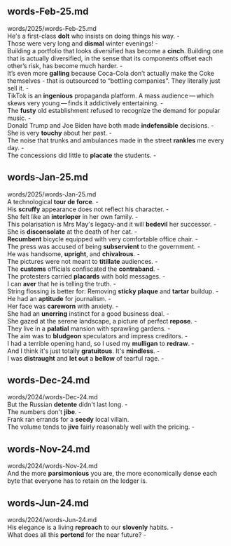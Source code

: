 ## words-Feb-25.md ##  
words/2025/words-Feb-25.md  
He's a first-class **dolt** who insists on doing things his way. -  
Those were very long and **dismal** winter evenings! -  
Building a portfolio that looks diversified has become a **cinch**. Building one that is actually diversified, in the sense that its components offset each other’s risk, has become much harder. -  
It’s even more **galling** because Coca-Cola don’t actually make the Coke themselves - that is outsourced to “bottling companies”. They literally just sell it. -  
TikTok is an **ingenious** propaganda platform. A mass audience — which skews very young — finds it addictively entertaining. -  
The **fusty** old establishment refused to recognize the demand for popular music. -  
Donald Trump and Joe Biden have both made **indefensible** decisions. -  
She is very **touchy** about her past. -  
The noise that trunks and ambulances made in the street **rankles** me every day. -  
The concessions did little to **placate** the students. -  

## words-Jan-25.md ##  
words/2025/words-Jan-25.md  
A technological **tour de force**. -  
His **scruffy** appearance does not reflect his character. -  
She felt like an **interloper** in her own family. -  
This polarisation is Mrs May's legacy-and it will **bedevil** her successor. -  
She is **disconsolate** at the death of her cat. -  
**Recumbent** bicycle equipped with very comfortable office chair. -  
The press was accused of being **subservient** to the government. -  
He was handsome, **upright**, and **chivalrous**. -  
The pictures were not meant to **titillate** audiences. -  
The **customs** officials confiscated the **contraband**. -  
The protesters carried **placards** with bold messages. -  
I can **aver** that he is telling the truth. -  
String flossing is better for: Removing **sticky plaque** and **tartar** buildup. -  
He had an **aptitude** for journalism. -  
Her face was **careworn** with anxiety. -  
She had an **unerring** instinct for a good business deal. -  
She gazed at the serene landscape, a picture of perfect **repose**. -  
They live in a **palatial** mansion with sprawling gardens. -  
The aim was to **bludgeon** speculators and impress creditors. -  
I had a terrible opening hand, so I used my **mulligan** to **redraw**. -  
And I think it's just totally **gratuitous**. It's **mindless**. -  
I was **distraught** and **let out** a **bellow** of tearful rage. -  

## words-Dec-24.md ##  
words/2024/words-Dec-24.md  
But the Russian **detente** didn't last long. -  
The numbers don't **jibe**. -  
Frank ran errands for a **seedy** local villain.   
The volume tends to **jive** fairly reasonably well with the pricing. -  

## words-Nov-24.md ##  
words/2024/words-Nov-24.md  
And the more **parsimonious** you are, the more economically dense each byte that everyone has to retain on the ledger is.   

## words-Jun-24.md ##  
words/2024/words-Jun-24.md  
His elegance is a living **reproach** to our **slovenly** habits. -  
What does all this **portend** for the near future?  -  

